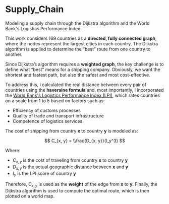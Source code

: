 
# Supply_Chain  
Modeling a supply chain through the Dijkstra algorithm and the World Bank's Logistics Performance Index.

This work considers 169 countries as a **directed, fully connected graph**, where the nodes represent the largest cities in each country. The Dijkstra algorithm is applied to determine the “best” route from one country to another.

Since Dijkstra’s algorithm requires a **weighted graph**, the key challenge is to define what “best” means for a shipping company. Obviously, we want the shortest and fastest path, but also the safest and most cost-effective.  

To address this, I calculated the real distance between every pair of countries using the **haversine formula** and, most importantly, I incorporated the [World Bank's Logistics Performance Index (LPI)](https://datos.bancomundial.org/indicador/LP.LPI.OVRL.XQ), which rates countries on a scale from 1 to 5 based on factors such as:

- Efficiency of customs processes  
- Quality of trade and transport infrastructure  
- Competence of logistics services  

The cost of shipping from country **x** to country **y** is modeled as:

$$
C_{x, y} = \\frac{D_{x, y}}{I_y^3}
$$

Where:  
- $C_{x, y}$ is the cost of traveling from country **x** to country **y**  
- $D_{x, y}$ is the actual geographic distance between **x** and **y**  
- $I_y$ is the LPI score of country **y**  

Therefore, $C_{x, y}$ is used as the **weight** of the edge from **x** to **y**. Finally, the Dijkstra algorithm is used to compute the optimal route, which is then plotted on a world map.
